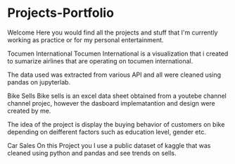 # Projects-Portfolio
Welcome
Here you would find all the projects and stuff that I'm currently working as practice 
or for my personal entertainment.

Tocumen International
Tocumen International is a visualization that i created to sumarize airlines that are operating 
on tocumen international.

The data used was extracted from various API and all were cleaned using pandas on jupyterlab.

Bike Sells
Bike sells is an excel data sheet obtained from a youtebe channel channel projec, however the dasboard
implematantion and design were created by me. 

The idea of the project is display the buying behavior of customers on bike depending on deifferent factors
such as education level, gender etc.

Car Sales
On this Project you I use a public dataset of kaggle that was cleaned using python and pandas and see trends on sells.
